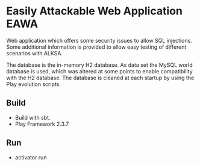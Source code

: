 # Easily Attackable Web Application EAWA

Web application which offers some security issues to allow SQL injections. Some additional information is provided to allow easy testing of different scenarios with ALKSA. 

The database is the in-memory H2 database. As data set the MySQL world database is used, which was altered at some points to enable compatibility with the H2 database. The database is cleaned at each startup by using the Play evolution scripts.

## Build

* Build with sbt.
* Play Framework 2.3.7

## Run

* activator run


